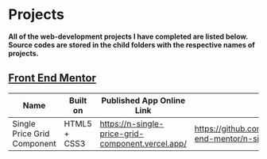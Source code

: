 # Projects
**All of the web-development projects I have completed are listed below. Source codes are stored in the child folders with the respective names of projects.**
## [Front End Mentor](https://www.frontendmentor.io/)
| Name | Built on | Published App Online Link | Source Code Link |
|---|------|---|---|
| Single Price Grid Component | HTML5 + CSS3 | https://n-single-price-grid-component.vercel.app/ | https://github.com/khelyorbek/Projects/tree/main/front-end-mentor/n-single-price-grid-component